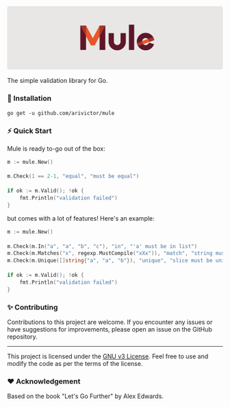 ![mule validation library](cover.png)

The simple validation library for Go.

### 🚀 Installation

```shell
go get -u github.com/arivictor/mule
```

### ⚡️ Quick Start
Mule is ready to-go out of the box:

```go
m := mule.New()

m.Check(1 == 2-1, "equal", "must be equal")

if ok := m.Valid(); !ok {
    fmt.Println("validation failed")
}
```

but comes with a lot of features! Here's an example:

```go
m := mule.New()

m.Check(m.In("a", "a", "b", "c"), "in", "'a' must be in list")
m.Check(m.Matches("x", regexp.MustCompile("xXx")), "match", "string must match")
m.Check(m.Unique([]string{"a", "a", "b"}), "unique", "slice must be unique")

if ok := m.Valid(); !ok {
    fmt.Println("validation failed")
}
```

### ✨ Contributing

Contributions to this project are welcome. If you encounter any issues or have suggestions for improvements, please open an issue on the GitHub repository.

---

This project is licensed under the [GNU v3 License](LICENSE). Feel free to use and modify the code as per the terms of the license.


### ❤️ Acknowledgement

Based on the book "Let's Go Further" by Alex Edwards.